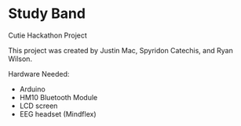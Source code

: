 # Study Band
Cutie Hackathon Project

This project was created by Justin Mac, Spyridon Catechis, and Ryan Wilson.

Hardware Needed:
- Arduino
- HM10 Bluetooth Module
- LCD screen
- EEG headset (Mindflex)


